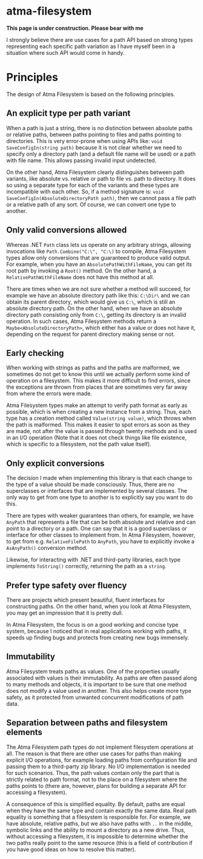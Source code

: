 # atma-filesystem

**This page is under construction. Please bear with me**

I strongly believe there are use cases for a path API based on strong types representing each specific path variation as I have myself been in a situation where such API would come in handy.

# Principles

The design of Atma Filesystem is based on the following principles.

## An explicit type per path variant

When a path is just a string, there is no distinction between absolute paths or relative paths, between paths pointing to files and paths pointing to directories. This is very error-prone when using APIs like: `void SaveConfigIn(string path)` because it is not clear whether we need to specify only a directory path (and a default file name will be used) or a path with file name. This allows passing invalid input undetected.

On the other hand, Atma Filesystem clearly distinguishes between path variants, like absolute vs. relative or path to file vs. path to directory. It does so using a separate type for each of the variants and these types are incompatible with each other. So, if a method signature is: `void SaveConfigIn(AbsoluteDirectoryPath path)`, then we cannot pass a file path or a relative path of any sort. Of course, we can convert one type to another.

## Only valid conversions allowed

Whereas .NET `Path` class lets us operate on any arbitrary strings, allowing invocations like `Path.Combine("C:\", "C:\)` to compile, Atma Filesystem types allow only conversions that are guaranteed to produce valid output. For example, when you have an `AbsolutePathWithFileName`, you can get its root path by invoking a `Root()` method. On the other hand, a `RelativePathWithFileName` does not have this method at all.

There are times when we are not sure whether a method will succeed, for example we have an absolute directory path like this: `C:\Dir\` and we can obtain its parent directory, which would give us `C:\`, which is still an absolute directory path. On the other hand, when we have an absolute directory path consisting only from `C:\`, getting its directory is an invalid operation. In such cases, Atma Filesystem methods return a `Maybe<AbsoluteDirectoryPath>`, which either has a value or does not have it, depending on the request for parent directory making sense or not.

## Early checking

When working with strings as paths and the paths are malformed, we sometimes do not get to know this until we actually perform some kind of operation on a filesystem. This makes it more difficult to find errors, since the exceptions are thrown from places that are sometimes very far away from where the errors were made.

Atma Filesystem types make an attempt to verify path format as early as possible, which is when creating a new instance from a string. Thus, each type has a creation method called `Value(string value)`, which throws when the path is malformed. This makes it easier to spot errors as soon as they are made, not after the value is passed through twenty methods and is used in an I/O operation (Note that it does not check things like file existence, which is specific to a filesystem, not the path value itself).

## Only explicit conversions

The decision I made when implementing this library is that each change to the type of a value should be made consciously. Thus, there are no superclasses or interfaces that are implemented by several classes. The only way to get from one type to another is to explicitly say you want to do this.

There are types with weaker guarantees than others, for example, we have `AnyPath` that represents a file that can be both absolute and relative and can point to a directory or a path. One can say that it is a good superclass or interface for other classes to implement from. In Atma Filesystem, however, to get from e.g. `RelativeFilePath` to `AnyPath`, you have to explicitly invoke a `AsAnyPath()` conversion method.

Likewise, for interacting with .NET and third-party libraries, each type implements `ToString()` correctly, returning the path as a `string`.

## Prefer type safety over fluency

There are projects which present beautiful, fluent interfaces for constructing paths. On the other hand, when you look at Atma Filesystem, you may get an impression that it is pretty dull.

In Atma Filesystem, the focus is on a good working and concise type system, because I noticed that in real applications working with paths, it speeds up finding bugs and protects from creating new bugs immensely.

## Immutability

Atma Filesystem treats paths as values. One of the properties usually associated with values is their immutability. As paths are often passed along to many methods and objects, it is important to be sure that one method does not modify a value used in another. This also helps create more type safety, as it protected from unwanted concurrent modifications of path data.

## Separation between paths and filesystem elements

The Atma Filesystem path types do not implement filesystem operations at all. The reason is that there are other use cases for paths than making explicit I/O operations, for example loading paths from configuration file and passing them to a third-party zip library. No I/O implementation is needed for such scenarios. Thus, the path values contain only the part that is strictly related to path format, not to the place on a filesystem where the paths points to (there are, however, plans for building a separate API for accessing a filesystem).

A consequence of this is simplified equality. By default, paths are equal when they have the same type and contain exactly the same data. Real path equality is something that a filesystem is responsible for. For example, we have absolute, relative paths, but we also have paths with `..` in the middle, symbolic links and the ability to mount a directory as a new drive. Thus, without accessing a filesystem, it is impossible to determine whether the two paths really point to the same resource (this is a field of contribution if you have good ideas on how to resolve this matter).
